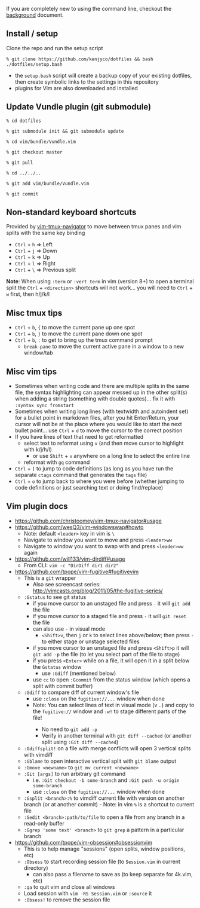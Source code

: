[background]: https://github.com/kenjyco/dotfiles/blob/master/Background.md

If you are completely new to using the command line, checkout the [background][]
document.

## Install / setup

Clone the repo and run the setup script

    % git clone https://github.com/kenjyco/dotfiles && bash ./dotfiles/setup.bash

- the `setup.bash` script will create a backup copy of your existing dotfiles,
  then create symbolic links to the settings in this repository
- plugins for Vim are also downloaded and installed

## Update Vundle plugin (git submodule)

```
% cd dotfiles

% git submodule init && git submodule update

% cd vim/bundle/Vundle.vim

% git checkout master

% git pull

% cd ../../..

% git add vim/bundle/Vundle.vim

% git commit
```

## Non-standard keyboard shortcuts
[vim-tmux-navigator]: https://github.com/christoomey/vim-tmux-navigator

Provided by [vim-tmux-navigator][] to move between tmux panes and vim splits
with the same key binding

- `Ctrl` + `h` => Left
- `Ctrl` + `j` => Down
- `Ctrl` + `k` => Up
- `Ctrl` + `l` => Right
- `Ctrl` + `\` => Previous split

**Note**: When using `:term` or `:vert term` in vim (version 8+) to open a
terminal split the `Ctrl` + `<direction>` shortcuts will not work... you will
need to `Ctrl` + `w` first, then h/j/k/l

## Misc tmux tips

- `Ctrl` + `b`, `{` to move the current pane up one spot
- `Ctrl` + `b`, `}` to move the current pane down one spot
- `Ctrl` + `b`, `:` to get to bring up the tmux command prompt
    - `break-pane` to move the current active pane in a window to a new
      window/tab

## Misc vim tips

- Sometimes when writing code and there are multiple splits in the same file,
  the syntax highlighting can appear messed up in the other split(s) when adding
  a string (something with double quotes)... fix it with `:syntax sync
  fromstart`
- Sometimes when writing long lines (with textwidth and autoindent set) for a
  bullet point in markdown files, after you hit Enter/Return, your cursor will
  not be at the place where you would like to start the next bullet point... use
  `Ctrl` + `d` to move the cursor to the correct position
- If you have lines of text that need to get reformatted
    - select text to reformat using `v` (and then move cursor to highlight with
      k/j/h/l)
        - or use `Shift` + `v` anywhere on a long line to select the entire line
    - reformat with `gq` command
- `Ctrl` + `]` to jump to code definitions (as long as you have run the separate
  `ctags` command that generates the `tags` file)
- `Ctrl` + `o` to jump back to where you were before (whether jumping to code
  definitions or just searching text or doing find/replace)

## Vim plugin docs

- <https://github.com/christoomey/vim-tmux-navigator#usage>
- <https://github.com/wesQ3/vim-windowswap#howto>
    - Note: default `<leader>` key in vim is `\`
    - Navigate to window you want to move and press `<leader>ww`
    - Navigate to window you want to swap with and press `<leader>ww` again
- <https://github.com/will133/vim-dirdiff#usage>
    - From CLI: `vim -c "DirDiff dir1 dir2"`
- <https://github.com/tpope/vim-fugitive#fugitivevim>
    - This is a `git` wrapper
        - Also see screencast series: <http://vimcasts.org/blog/2011/05/the-fugitive-series/>
    - `:Gstatus` to see git status
        - if you move cursor to an unstaged file and press `-` it will `git add`
          the file
        - if you move cursor to a staged file and press `-` it will `git reset`
          the file
        - can also use `-` in visual mode
            - `<Shift>v`, then `j` or `k` to select lines above/below; then
              press `-` to either stage or unstage selected files
        - if you move cursor to an unstaged file and press `<Shift>p` it will
          `git add -p` the file (to let you select part of the file to stage)
        - if you press `<Enter>` while on a file, it will open it in a split
          below the `Gstatus` window
            - use `:Gdiff` (mentioned below)
        - use `cc` to open `:Gcommit` from the status window (which opens
          a split with commit buffer)
    - `:Gdiff` to compare diff of current window's file
        - use `:close` on the `fugitive://...` window when done
        - Note: You can select lines of text in visual mode (<Shift>v ..) and
          copy to the `fugitive://` window and `:w!` to stage different parts of
          the file!
            - No need to `git add -p`
            - Verify in another terminal with `git diff --cached` (or another
              split using `:Git diff --cached`)
    - `:Gdiffsplit!` on a file with merge conflicts will open 3 vertical splits
      with vimdiff
    - `:Gblame` to open interactive vertical split with `git blame` output
    - `:Gmove <newname>` to `git mv current <newname>`
    - `:Git [args]` to run arbitrary git command
        - i.e. `:Git checkout -b some-branch` and `:Git push -u origin some-branch`
        - use `:close` on the `fugitive://...` window when done
    - `:Gsplit <branch>:%` to vimdiff current file with version on another
      branch (or at another commit)
            - Note: in vim `%` is a shortcut to current file
    - `:Gedit <branch>:path/to/file` to open a file from any branch in a read-only buffer
    - `:Ggrep 'some text' <branch>` to `git grep` a pattern in a particular branch
- <https://github.com/tpope/vim-obsession#obsessionvim>
    - This is to help manage "sessions" (open splits, window positions, etc)
    - `:Obsess` to start recording session file (to `Session.vim` in current directory)
        - can also pass a filename to save as (to keep separate for 4k.vim, etc)
    - `:qa` to quit vim and close all windows
    - Load session with `vim -RS Session.vim` or `:source` it
    - `:Obsess!` to remove the session file
